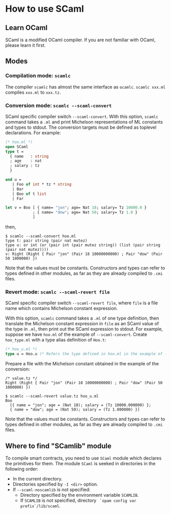 # How to use SCaml

## Learn OCaml

SCaml is a modified OCaml compiler.
If you are not familiar with OCaml, please learn it first.

## Modes

### Compilation mode: `scamlc`

The compiler `scamlc` has almost the same interface as `ocamlc`.
`scamlc xxx.ml` compiles `xxx.ml` to `xxx.tz`.

### Conversion mode: `scamlc --scaml-convert`

SCaml specific compiler switch `--scaml-convert`.
With this option, `scamlc` command takes a `.ml` and print Michelson representations of
ML constants and types to stdout.  The conversion targets must be defined as toplevel
declarations.  For example:

```ocaml
(* hoo.ml *)
open SCaml
type t = 
  { name   : string
  ; age    : nat
  ; salary : tz
  }

and u = 
   | Foo of int * tz * string
   | Bar
   | Boo of t list
   | Far

let v = Boo [ { name= "jon"; age= Nat 18; salary= Tz 10000.0 }
            ; { name= "dow"; age= Nat 50; salary= Tz 1.0 }
            ]
```

then,

```shell
$ scamlc --scaml-convert hoo.ml
type t: pair string (pair nat mutez)
type u: or int (or (pair int (pair mutez string)) (list (pair string (pair nat mutez))))
v: Right (Right { Pair "jon" (Pair 18 10000000000) ; Pair "dow" (Pair 50 1000000) })
```

Note that the values must be constants.  Constructors and types can refer to types
defined in other modules, as far as they are already compiled to `.cmi` files.

### Revert mode: `scamlc --scaml-revert file`

SCaml specific compiler switch `--scaml-revert file`, where `file` is a file name 
which contains Michelson constant expression.

With this option, `scamlc` command takes a `.ml` of one type definition, then translate
the Michelson constant expression in `file` as an SCaml value of the type in `.ml`,
then print out the SCaml expression to stdout.  For example, suppose we have `hoo.ml`
of the example of `--scaml-convert`.  Create `hoo_type.ml` with a type alias definition
of `Hoo.t`:

```ocaml
(* hoo_u.ml *)
type u = Hoo.u (* Refers the type defined in hoo.ml in the example of --scaml-convert *)
```

Prepare a file with the Michelson constant obtained in the example of the conversion:
```
/* value.tz */
Right (Right { Pair "jon" (Pair 18 10000000000) ; Pair "dow" (Pair 50 1000000) })
```

```shell
$ scamlc --scaml-revert value.tz hoo_u.ml
Boo
  [{ name = "jon"; age = (Nat 18); salary = (Tz 10000.000000) };
  { name = "dow"; age = (Nat 50); salary = (Tz 1.000000) }]
```

Note that the values must be constants.  Constructors and types can refer to types
defined in other modules, as far as they are already compiled to `.cmi` files.

## Where to find "SCamlib" module

To compile smart contracts, you need to use `SCaml` module which declares the primitives for them.  The module `SCaml` is seeked in directories in the following order:

* In the current directory.
* Directories specified by `-I <dir>` option.
* If `--scaml-noscamlib` is not specified:
    * Directory specified by the environment variable `SCAMLIB`.
	* If `SCAMLIB` is not speicified, directory `` `opam config var prefix`/lib/scaml``.


